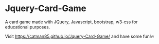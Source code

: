 # Jquery-Card-Game
A card game made with JQuery, Javascript, bootstrap, w3-css for educational purposes.

Visit https://catman85.github.io/Jquery-Card-Game/ and have some fun!🔥
